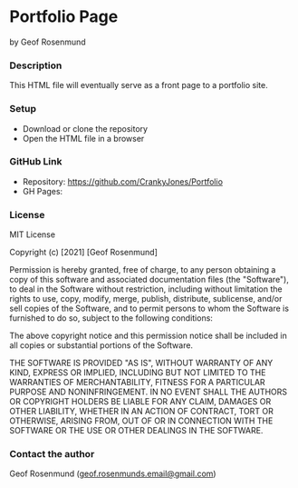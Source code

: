 # Portfolio Page
by Geof Rosenmund

### Description
This HTML file will eventually serve as a front page to a portfolio site.


### Setup
* Download or clone the repository
* Open the HTML file in a browser


### GitHub Link
* Repository: https://github.com/CrankyJones/Portfolio
* GH Pages: 


### License
MIT License

Copyright (c) [2021] [Geof Rosenmund]

Permission is hereby granted, free of charge, to any person obtaining a copy
of this software and associated documentation files (the "Software"), to deal
in the Software without restriction, including without limitation the rights
to use, copy, modify, merge, publish, distribute, sublicense, and/or sell
copies of the Software, and to permit persons to whom the Software is
furnished to do so, subject to the following conditions:

The above copyright notice and this permission notice shall be included in all
copies or substantial portions of the Software.

THE SOFTWARE IS PROVIDED "AS IS", WITHOUT WARRANTY OF ANY KIND, EXPRESS OR
IMPLIED, INCLUDING BUT NOT LIMITED TO THE WARRANTIES OF MERCHANTABILITY,
FITNESS FOR A PARTICULAR PURPOSE AND NONINFRINGEMENT. IN NO EVENT SHALL THE
AUTHORS OR COPYRIGHT HOLDERS BE LIABLE FOR ANY CLAIM, DAMAGES OR OTHER
LIABILITY, WHETHER IN AN ACTION OF CONTRACT, TORT OR OTHERWISE, ARISING FROM,
OUT OF OR IN CONNECTION WITH THE SOFTWARE OR THE USE OR OTHER DEALINGS IN THE
SOFTWARE.


### Contact the author
Geof Rosenmund (geof.rosenmunds.email@gmail.com)